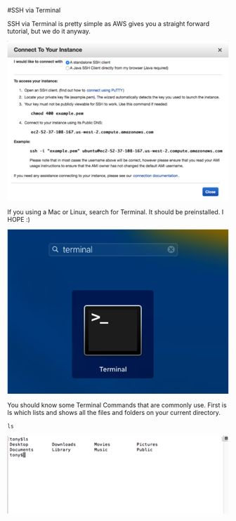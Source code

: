 #SSH via Terminal

SSH via Terminal is pretty simple as AWS gives you a straight forward tutorial, but we do it anyway.

![alt tag](https://github.com/TonyMeiDeveloper/GuideOnTheSide/blob/master/GuidePictures/connect.png)

If you using a Mac or Linux, search for Terminal. It should be preinstalled. I HOPE :)

![alt tag](https://github.com/TonyMeiDeveloper/GuideOnTheSide/blob/master/GuidePictures/terminal1.png)


You should know some Terminal Commands that are commonly use. First is ls which lists and shows all the files and folders on your current directory.

```
ls
```

![alt tag](https://github.com/TonyMeiDeveloper/GuideOnTheSide/blob/master/GuidePictures/terminal2.png)
